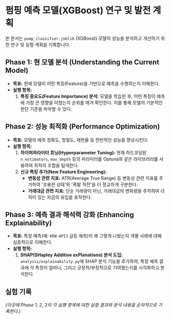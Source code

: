 # 펌핑 예측 모델(XGBoost) 연구 및 발전 계획

본 문서는 `pump_classifier.joblib` (XGBoost) 모델의 성능을 분석하고 개선하기 위한 연구 및 실험 계획을 기록합니다.

## Phase 1: 현 모델 분석 (Understanding the Current Model)

-   **목표:** 현재 모델이 어떤 특징(Feature)을 기반으로 예측을 수행하는지 이해한다.
-   **실행 항목:**
    1.  **특징 중요도(Feature Importance) 분석:** 모델을 학습한 후, 어떤 특징이 예측에 가장 큰 영향을 미쳤는지 순위를 매겨 확인한다. 이를 통해 모델의 기본적인 판단 기준을 파악할 수 있다.

## Phase 2: 성능 최적화 (Performance Optimization)

-   **목표:** 모델의 예측 정확도, 정밀도, 재현율 등 전반적인 성능을 향상시킨다.
-   **실행 항목:**
    1.  **하이퍼파라미터 튜닝(Hyperparameter Tuning):** 현재 하드코딩된 `n_estimators`, `max_depth` 등의 파라미터를 Optuna와 같은 라이브러리를 사용하여 최적의 조합을 탐색한다.
    2.  **신규 특징 추가(New Feature Engineering):**
        *   **변동성 관련 지표:** ATR(Average True Range) 등 변동성 관련 지표를 추가하여 '조용한 상태'와 '폭발 직전'을 더 정교하게 구분한다.
        *   **거래대금 관련 지표:** 단순 거래량이 아닌, 거래대금의 변화량을 추적하여 더 의미 있는 자금의 유입을 포착한다.

## Phase 3: 예측 결과 해석력 강화 (Enhancing Explainability)

-   **목표:** 특정 예측(예: `KRW-API3` 급등 예측)이 왜 그렇게 나왔는지 개별 사례에 대해 심층적으로 이해한다.
-   **실행 항목:**
    1.  **SHAP(SHapley Additive exPlanations) 분석 도입:** `analysis/explainability.py`에 SHAP 분석 기능을 추가하여, 특정 예측 결과에 각 특징이 얼마나, 그리고 긍정적/부정적으로 기여했는지를 시각화하고 분석한다.

## 실험 기록

*(이곳에 Phase 1, 2, 3의 각 실행 항목에 대한 실험 결과와 분석 내용을 순차적으로 기록한다.)*